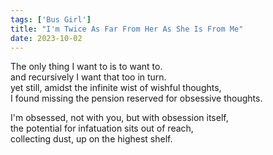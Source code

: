 ```yaml
---
tags: ['Bus Girl']
title: "I'm Twice As Far From Her As She Is From Me"
date: 2023-10-02
---
```


The only thing I want to is to want to.  
and recursively I want that too in turn.  
yet still, amidst the infinite wist of wishful thoughts,  
I found missing the pension reserved for obsessive thoughts.

I'm obsessed, not with you, but with obsession itself,  
the potential for infatuation sits out of reach,  
collecting dust, up on the highest shelf.
